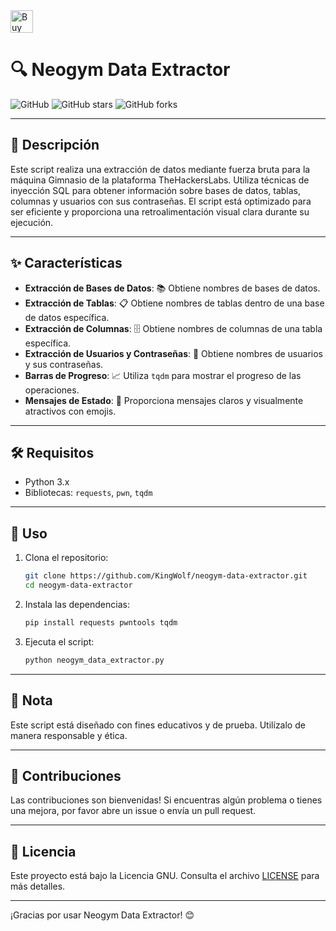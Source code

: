 <a href='https://ko-fi.com/O4O3W3IIA' target='_blank'>
  <img height='36' style='border:0px;height:36px;' src='https://storage.ko-fi.com/cdn/kofi5.png?v=6' border='0' alt='Buy Me a Coffee at ko-fi.com' />
</a>

# 🔍 Neogym Data Extractor

![GitHub](https://img.shields.io/github/license/CuriosidadesDeHackers/Neogym-Data-Extractor)
![GitHub stars](https://img.shields.io/github/stars/CuriosidadesDeHackers/Neogym-Data-Extractor)
![GitHub forks](https://img.shields.io/github/forks/CuriosidadesDeHackers/Neogym-Data-Extractor)

---

## 📜 Descripción

Este script realiza una extracción de datos mediante fuerza bruta para la máquina Gimnasio de la plataforma TheHackersLabs. Utiliza técnicas de inyección SQL para obtener información sobre bases de datos, tablas, columnas y usuarios con sus contraseñas. El script está optimizado para ser eficiente y proporciona una retroalimentación visual clara durante su ejecución.

---

## ✨ Características

- **Extracción de Bases de Datos**: 📚 Obtiene nombres de bases de datos.
- **Extracción de Tablas**: 📋 Obtiene nombres de tablas dentro de una base de datos específica.
- **Extracción de Columnas**: 🗄️ Obtiene nombres de columnas de una tabla específica.
- **Extracción de Usuarios y Contraseñas**: 🔐 Obtiene nombres de usuarios y sus contraseñas.
- **Barras de Progreso**: 📈 Utiliza `tqdm` para mostrar el progreso de las operaciones.
- **Mensajes de Estado**: 📢 Proporciona mensajes claros y visualmente atractivos con emojis.

---

## 🛠️ Requisitos

- Python 3.x
- Bibliotecas: `requests`, `pwn`, `tqdm`

---

## 🚀 Uso

1. Clona el repositorio:
    ```bash
    git clone https://github.com/KingWolf/neogym-data-extractor.git
    cd neogym-data-extractor
    ```

2. Instala las dependencias:
    ```bash
    pip install requests pwntools tqdm
    ```

3. Ejecuta el script:
    ```bash
    python neogym_data_extractor.py
    ```

---

## 📝 Nota

Este script está diseñado con fines educativos y de prueba. Utilízalo de manera responsable y ética.

---

## 🤝 Contribuciones

Las contribuciones son bienvenidas! Si encuentras algún problema o tienes una mejora, por favor abre un issue o envía un pull request.

---

## 📜 Licencia

Este proyecto está bajo la Licencia GNU. Consulta el archivo [LICENSE](LICENSE) para más detalles.

---

¡Gracias por usar Neogym Data Extractor! 😊
